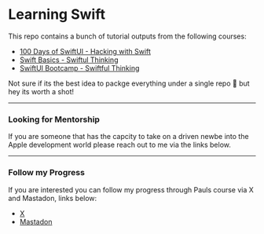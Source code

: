 # Learning Swift
This repo contains a bunch of tutorial outputs from the following courses:
- [100 Days of SwiftUI - Hacking with Swift](https://www.hackingwithswift.com/100/swiftui)
- [Swift Basics - Swiftul Thinking](https://www.youtube.com/playlist?list=PLwvDm4VfkdpiLvzZFJI6rVIBtdolrJBVB)
- [SwiftUI Bootcamp - Swiftful Thinking](https://www.youtube.com/playlist?list=PLwvDm4VfkdphqETTBf-DdjCoAvhai1QpO)

Not sure if its the best idea to packge everything under a single repo 🤷 but hey its worth a shot!

------

### Looking for Mentorship
If you are someone that has the capcity to take on a driven newbe into the Apple development world please reach out to me via the links below.

------

### Follow my Progress
If you are interested you can follow my progress through Pauls course via X and Mastadon, links below:
- [X](https://x.com/nicjrichdev)
- [Mastadon](https://mastodon.social/@nicjrichdev)
